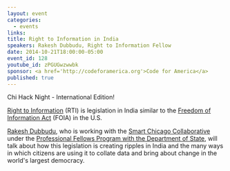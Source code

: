 ```yaml
---
layout: event
categories: 
  - events
links:
title: Right to Information in India
speakers: Rakesh Dubbudu, Right to Information Fellow
date: 2014-10-21T18:00:00-05:00
event_id: 128
youtube_id: zPGUGwzwwbk
sponsor: <a href='http://codeforamerica.org'>Code for America</a>
published: true
---
```


Chi Hack Night - International Edition!

[Right to Information](http://en.wikipedia.org/wiki/Right_to_Information_Act) (RTI) is legislation in India similar to the [Freedom of Information Act](http://en.wikipedia.org/wiki/Freedom_of_Information_Act_%28United_States%29) (FOIA) in the U.S.

[Rakesh Dubbudu](http://in.linkedin.com/pub/rakesh-reddy-dubbudu/19/409/238), who is working with the [Smart Chicago Collaborative](http://www.smartchicagocollaborative.org/) under the [Professional Fellows Program with the Department of State](http://eca.state.gov/program/professional-fellows-program), will talk about how this legislation is creating ripples in India and the many ways in which citizens are using it to collate data and bring about change in the world's largest democracy.